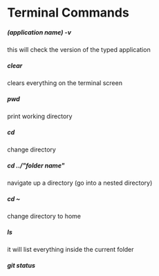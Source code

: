 # Terminal Commands

##### (application name) -v

this will check the version of the typed application

##### clear

clears everything on the terminal screen

##### pwd

print working directory

##### cd

change directory 

##### cd ../"folder name"

navigate up a directory (go into a nested directory)

##### cd ~

change directory to home

##### ls

it will list everything inside the current folder

##### git status







